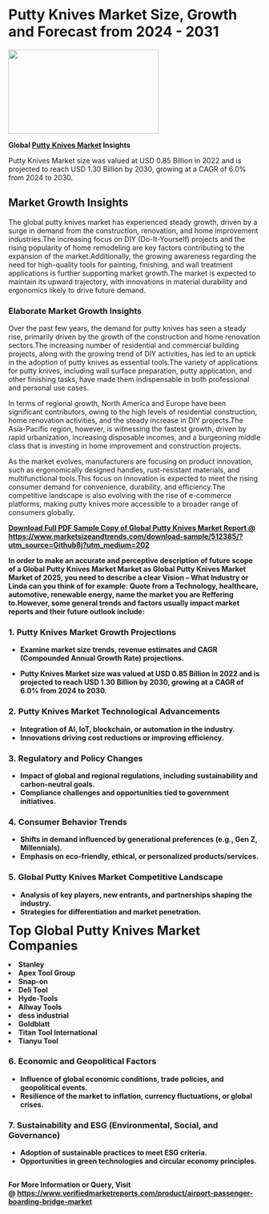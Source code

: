 <H1>Putty Knives Market Size, Growth and Forecast from 2024 - 2031</H1><img class="aligncenter size-medium wp-image-584254" src="https://thirdeyenews.in/wp-content/uploads/2024/09/Global-Market-Research-300x168.jpeg" alt="" width="300" height="168" /><p><strong>Global&nbsp;<a href="https://www.marketsizeandtrends.com/download-sample/512385/?utm_source=Github8j?utm_medium=202">Putty Knives Market</a> Insights</strong></p><p>Putty Knives Market size was valued at USD 0.85 Billion in 2022 and is projected to reach USD 1.30 Billion by 2030, growing at a CAGR of 6.0% from 2024 to 2030.</p><p><h2>Market Growth Insights</h2> <p>The global putty knives market has experienced steady growth, driven by a surge in demand from the construction, renovation, and home improvement industries.The increasing focus on DIY (Do-It-Yourself) projects and the rising popularity of home remodeling are key factors contributing to the expansion of the market.Additionally, the growing awareness regarding the need for high-quality tools for painting, finishing, and wall treatment applications is further supporting market growth.The market is expected to maintain its upward trajectory, with innovations in material durability and ergonomics likely to drive future demand.</p> <p><strong><a href="#"></a></strong></p> <h3>Elaborate Market Growth Insights</h3> <p>Over the past few years, the demand for putty knives has seen a steady rise, primarily driven by the growth of the construction and home renovation sectors.The increasing number of residential and commercial building projects, along with the growing trend of DIY activities, has led to an uptick in the adoption of putty knives as essential tools.The variety of applications for putty knives, including wall surface preparation, putty application, and other finishing tasks, have made them indispensable in both professional and personal use cases.</p> <p>In terms of regional growth, North America and Europe have been significant contributors, owing to the high levels of residential construction, home renovation activities, and the steady increase in DIY projects.The Asia-Pacific region, however, is witnessing the fastest growth, driven by rapid urbanization, increasing disposable incomes, and a burgeoning middle class that is investing in home improvement and construction projects.</p> <p>As the market evolves, manufacturers are focusing on product innovation, such as ergonomically designed handles, rust-resistant materials, and multifunctional tools.This focus on innovation is expected to meet the rising consumer demand for convenience, durability, and efficiency.The competitive landscape is also evolving with the rise of e-commerce platforms, making putty knives more accessible to a broader range of consumers globally.</p> <p><strong><a href="#"></p><p><span class=""><strong>Download Full PDF Sample Copy of Global Putty Knives Market Report</strong> @ <a href="https://www.marketsizeandtrends.com/download-sample/512385/?utm_source=Github8j?utm_medium=202" target="_blank">https://www.marketsizeandtrends.com/download-sample/512385/?utm_source=Github8j?utm_medium=202</a></span></p><p>In order to make an accurate and perceptive description of future scope of a Global&nbsp;Putty Knives Market Market as Global&nbsp;Putty Knives Market Market of 2025, you need to describe a clear Vision &ndash; What Industry or Linda can you think of for example: Quote from a Technology, healthcare, automotive, renewable energy, name the market you are Reffering to.However, some general trends and factors usually impact market reports and their future outlook include:</p><h3>1.&nbsp;<strong>Putty Knives Market Growth Projections</strong></h3><ul><li>Examine market size trends, revenue estimates and CAGR (Compounded Annual Growth Rate) projections.</li><li><p>Putty Knives Market size was valued at USD 0.85 Billion in 2022 and is projected to reach USD 1.30 Billion by 2030, growing at a CAGR of 6.0% from 2024 to 2030.</p></li></ul><h3>2.&nbsp;<strong>Putty Knives Market Technological Advancements</strong></h3><ul><li>Integration of AI, IoT, blockchain, or automation in the industry.</li><li>Innovations driving cost reductions or improving efficiency.</li></ul><h3>3.&nbsp;<strong>Regulatory and Policy Changes</strong></h3><ul><li>Impact of global and regional regulations, including sustainability and carbon-neutral goals.</li><li>Compliance challenges and opportunities tied to government initiatives.</li></ul><h3>4.&nbsp;<strong>Consumer Behavior Trends</strong></h3><ul><li>Shifts in demand influenced by generational preferences (e.g., Gen Z, Millennials).</li><li>Emphasis on eco-friendly, ethical, or personalized products/services.</li></ul><h3>5.&nbsp;<strong>Global Putty Knives Market Competitive Landscape</strong></h3><ul><li>Analysis of key players, new entrants, and partnerships shaping the industry.</li><li>Strategies for differentiation and market penetration.</li></ul><p data-pm-slice="1 1 []"><span style="color: inherit; font-family: inherit; font-size: 25px;">Top Global Putty Knives Market Companies</span></p><div class="" data-test-id=""><p><li>Stanley</li><li> Apex Tool Group</li><li> Snap-on</li><li> Deli Tool</li><li> Hyde-Tools</li><li> Allway Tools</li><li> dess industrial</li><li> Goldblatt</li><li> Titan Tool International</li><li> Tianyu Tool</li></p></div><h3>6.&nbsp;<strong>Economic and Geopolitical Factors</strong></h3><ul><li>Influence of global economic conditions, trade policies, and geopolitical events.</li><li>Resilience of the market to inflation, currency fluctuations, or global crises.</li></ul><h3>7.&nbsp;<strong>Sustainability and ESG (Environmental, Social, and Governance)</strong></h3><ul><li>Adoption of sustainable practices to meet ESG criteria.</li><li>Opportunities in green technologies and circular economy principles.</li></ul><h2><strong style="font-size: 14px;">For More Information or Query, Visit @&nbsp;</strong><a style="background-color: #ffffff; font-size: 14px;" href="https://www.marketsizeandtrends.com/report/putty-knives-market/" target="_blank">https://www.verifiedmarketreports.com/product/airport-passenger-boarding-bridge-market</a></h2>